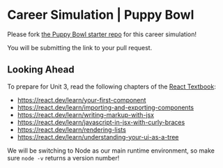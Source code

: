 # Career Simulation | Puppy Bowl

Please fork [the Puppy Bowl starter repo](REPLACE) for this career simulation!

You will be submitting the link to your pull request.

## Looking Ahead

To prepare for Unit 3, read the following chapters of the [React Textbook](https://react.dev/learn):

- https://react.dev/learn/your-first-component
- https://react.dev/learn/importing-and-exporting-components
- https://react.dev/learn/writing-markup-with-jsx
- https://react.dev/learn/javascript-in-jsx-with-curly-braces
- https://react.dev/learn/rendering-lists
- https://react.dev/learn/understanding-your-ui-as-a-tree

We will be switching to Node as our main runtime environment, so make sure `node -v` returns a version number!
